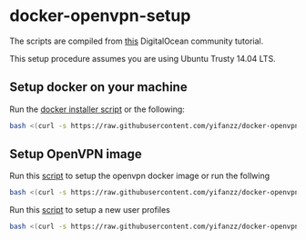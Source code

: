 # docker-openvpn-setup

The scripts are compiled from [this](https://www.digitalocean.com/community/tutorials/how-to-run-openvpn-in-a-docker-container-on-ubuntu-14-04) DigitalOcean community tutorial.

This setup procedure assumes you are using Ubuntu Trusty 14.04 LTS.

## Setup docker on your machine

Run the [docker installer script](/install_docker.sh) or the following:

```bash
bash <(curl -s https://raw.githubusercontent.com/yifanzz/docker-openvpn-setup/master/install_docker.sh)
```

## Setup OpenVPN image

Run this [script](/setup_openvpn.sh) to setup the openvpn docker image or run the follwing

```bash
bash <(curl -s https://raw.githubusercontent.com/yifanzz/docker-openvpn-setup/master/setup_openvpn.sh)
```

Run this [script](/generate_new_vpn_profile.sh) to setup a new user profiles

```bash
bash <(curl -s https://raw.githubusercontent.com/yifanzz/docker-openvpn-setup/master/generate_new_vpn_profile.sh) PROFILE_NAME
```
